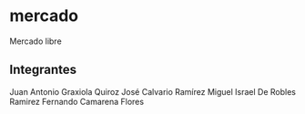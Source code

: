 # mercado
Mercado libre

## Integrantes

Juan Antonio Graxiola Quiroz
José Calvario Ramírez 
Miguel Israel De Robles Ramirez
Fernando Camarena Flores